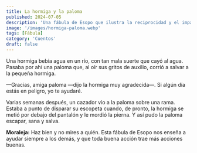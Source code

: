 ```yaml
---
title: La hormiga y la paloma
published: 2024-07-05
description: 'Una fábula de Esopo que ilustra la reciprocidad y el impacto de las buenas acciones a través de la historia de una hormiga y una paloma que se salvan mutuamente.'
image: '/images/hormiga-paloma.webp'
tags: [Fábula]
category: 'Cuentos'
draft: false
---
```


Una hormiga bebía agua en un río, con tan mala suerte que cayó al agua. Pasaba por ahí una paloma que, al oír sus gritos de auxilio, corrió a salvar a la pequeña hormiga.

—Gracias, amiga paloma —dijo la hormiga muy agradecida—. Si algún día estás en peligro, yo te ayudaré.

Varias semanas después, un cazador vio a la paloma sobre una rama. Estaba a punto de disparar su escopeta cuando, de pronto, la hormiga se metió por debajo del pantalón y le mordió la pierna. Y así pudo la paloma escapar, sana y salva.

**Moraleja:** Haz bien y no mires a quién. Esta fábula de Esopo nos enseña a ayudar siempre a los demás, y que toda buena acción trae más acciones buenas.
